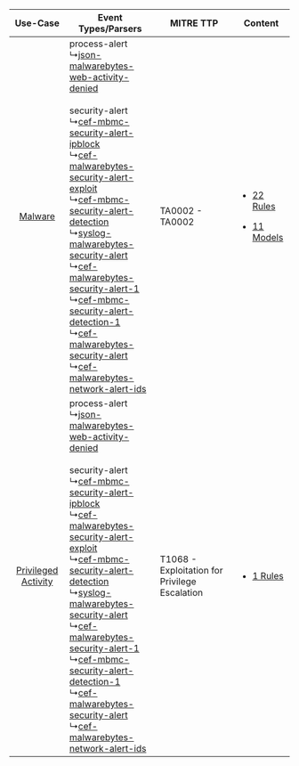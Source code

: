 |    Use-Case    | Event Types/Parsers    | MITRE TTP    | Content    |
|:----:| ---- | ---- | ---- |
|    [Malware](../../../UseCases/uc_malware.md)    |  process-alert<br> ↳[json-malwarebytes-web-activity-denied](Ps/pC_jsonmalwarebyteswebactivitydenied.md)<br><br> security-alert<br> ↳[cef-mbmc-security-alert-ipblock](Ps/pC_cefmbmcsecurityalertipblock.md)<br> ↳[cef-malwarebytes-security-alert-exploit](Ps/pC_cefmalwarebytessecurityalertexploit.md)<br> ↳[cef-mbmc-security-alert-detection](Ps/pC_cefmbmcsecurityalertdetection.md)<br> ↳[syslog-malwarebytes-security-alert](Ps/pC_syslogmalwarebytessecurityalert.md)<br> ↳[cef-malwarebytes-security-alert-1](Ps/pC_cefmalwarebytessecurityalert1.md)<br> ↳[cef-mbmc-security-alert-detection-1](Ps/pC_cefmbmcsecurityalertdetection1.md)<br> ↳[cef-malwarebytes-security-alert](Ps/pC_cefmalwarebytessecurityalert.md)<br> ↳[cef-malwarebytes-network-alert-ids](Ps/pC_cefmalwarebytesnetworkalertids.md)<br> | TA0002 - TA0002<br>    | [<ul><li>22 Rules</li></ul><ul><li>11 Models</li></ul>](RM/r_m_malwarebytes_malwarebytes_endpoint_protection_Malware.md) |
| [Privileged Activity](../../../UseCases/uc_privileged_activity.md) |  process-alert<br> ↳[json-malwarebytes-web-activity-denied](Ps/pC_jsonmalwarebyteswebactivitydenied.md)<br><br> security-alert<br> ↳[cef-mbmc-security-alert-ipblock](Ps/pC_cefmbmcsecurityalertipblock.md)<br> ↳[cef-malwarebytes-security-alert-exploit](Ps/pC_cefmalwarebytessecurityalertexploit.md)<br> ↳[cef-mbmc-security-alert-detection](Ps/pC_cefmbmcsecurityalertdetection.md)<br> ↳[syslog-malwarebytes-security-alert](Ps/pC_syslogmalwarebytessecurityalert.md)<br> ↳[cef-malwarebytes-security-alert-1](Ps/pC_cefmalwarebytessecurityalert1.md)<br> ↳[cef-mbmc-security-alert-detection-1](Ps/pC_cefmbmcsecurityalertdetection1.md)<br> ↳[cef-malwarebytes-security-alert](Ps/pC_cefmalwarebytessecurityalert.md)<br> ↳[cef-malwarebytes-network-alert-ids](Ps/pC_cefmalwarebytesnetworkalertids.md)<br> | T1068 - Exploitation for Privilege Escalation<br> | [<ul><li>1 Rules</li></ul>](RM/r_m_malwarebytes_malwarebytes_endpoint_protection_Privileged_Activity.md)    |